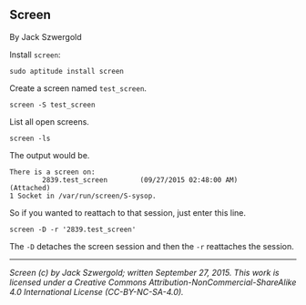 ## Screen

By Jack Szwergold

Install `screen`:

    sudo aptitude install screen

Create a screen named `test_screen`.

    screen -S test_screen

List all open screens.

    screen -ls

The output would be.

	There is a screen on:
	        2839.test_screen        (09/27/2015 02:48:00 AM)        (Attached)
	1 Socket in /var/run/screen/S-sysop.

So if you wanted to reattach to that session, just enter this line.

	screen -D -r '2839.test_screen'

The `-D` detaches the screen session and then the `-r` reattaches the session.

***

*Screen (c) by Jack Szwergold; written September 27, 2015. This work is licensed under a Creative Commons Attribution-NonCommercial-ShareAlike 4.0 International License (CC-BY-NC-SA-4.0).*